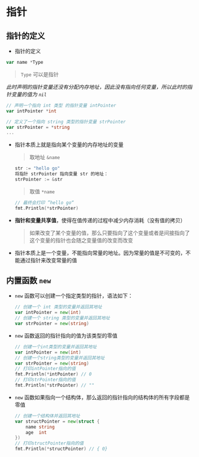 # 指针

## 指针的定义

- 指针的定义

```go 
var name *Type
```

> `Type` 可以是指针

*此时声明的指针变量还没有分配内存地址，因此没有指向任何变量，所以此时的指针变量的值为 `nil`*

 ~~~go
 // 声明一个指向 int 类型 的指针变量 intPointer
var intPointer *int

// 定义了一个指向 string 类型的指针变量 strPointer
var strPointer = *string
...
~~~

- 指针本质上就是指向某个变量的内存地址的变量
  > 取地址 `&name`
    ~~~go
    str := "hello go"
    将指针 strPointer 指向变量 str 的地址：
    strPointer := &str
    ~~~

  > 取值 `*name`
    ~~~go
    // 最终会打印 ”hello go“
    fmt.Println(*strPointer)
    ~~~
- **指针和变量共享值**，使得在值传递的过程中减少内存消耗（没有值的拷贝）
  > 如果改变了某个变量的值，那么只要指向了这个变量或者是间接指向了这个变量的指针也会随之变量值的改变而改变
- 指针本质上是一个变量，不能指向常量的地址。因为常量的值是不可变的，不能通过指针来改变常量的值

## 内置函数 `new`

- `new` 函数可以创建一个指定类型的指针，语法如下：
    ~~~go
    // 创建一个 int 类型的变量并返回其地址
    var intPointer = new(int)
    // 创建一个 string 类型的变量并返回其地址
    var strPointer = new(string)
    ~~~

- `new` 函数返回的指针指向的值为该类型的零值
    ~~~go
    // 创建一个int类型的变量并返回其地址
    var intPointer = new(int)
    // 创建一个string类型的变量并返回其地址
    var strPointer = new(string)
    // 打印intPointer指向的值
    fmt.Println(*intPointer) // 0
    // 打印strPointer指向的值
    fmt.Println(*strPointer) // ""
    ~~~
- `new` 函数如果指向一个结构体，那么返回的指针指向的结构体的所有字段都是零值
    ~~~go
    // 创建一个结构体并返回其地址
    var structPointer = new(struct {
        name string
        age  int
    })
    // 打印structPointer指向的值
    fmt.Println(*structPointer) // { 0}
    ~~~